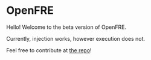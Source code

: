 # OpenFRE

Hello! Welcome to the beta version of OpenFRE.

Currently, injection works, however execution does not.

Feel free to contribute at [the repo](https://github.com/kevlu8/OpenFRE)!
